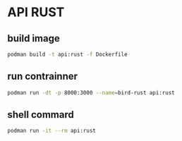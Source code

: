 # API RUST

## build image

```sh
podman build -t api:rust -f Dockerfile
```

## run contrainner

```sh
podman run -dt -p 8000:3000 --name=bird-rust api:rust
```

## shell commard

```sh
podman run -it --rm api:rust
```